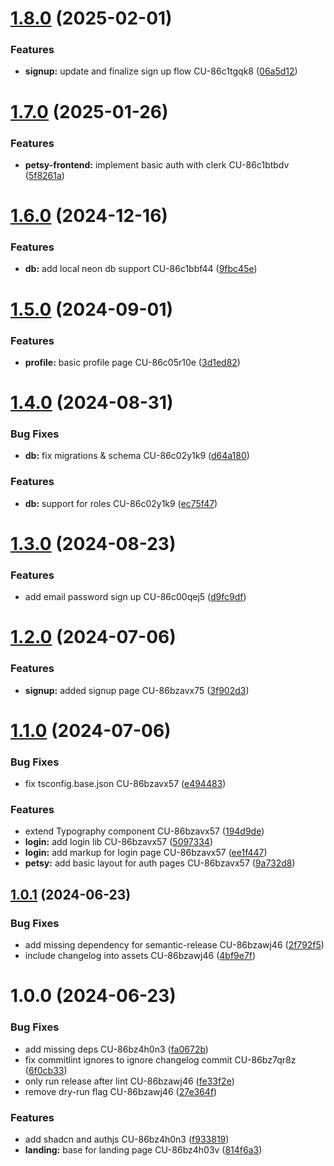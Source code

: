 # [1.8.0](https://github.com/tar-aldev/petsy/compare/v1.7.0...v1.8.0) (2025-02-01)


### Features

* **signup:** update and finalize sign up flow CU-86c1tgqk8 ([06a5d12](https://github.com/tar-aldev/petsy/commit/06a5d12578ab0f5ad29ef5a3069cfe4bf8465498))

# [1.7.0](https://github.com/tar-aldev/petsy/compare/v1.6.0...v1.7.0) (2025-01-26)


### Features

* **petsy-frontend:** implement basic auth with clerk CU-86c1btbdv ([5f8261a](https://github.com/tar-aldev/petsy/commit/5f8261a17a9ce72655c6317dc612207e81a08d9f))

# [1.6.0](https://github.com/tar-aldev/petsy/compare/v1.5.0...v1.6.0) (2024-12-16)


### Features

* **db:** add local neon db support CU-86c1bbf44 ([9fbc45e](https://github.com/tar-aldev/petsy/commit/9fbc45ef612261fd780cc1790621666457b3d999))

# [1.5.0](https://github.com/tar-aldev/petsy/compare/v1.4.0...v1.5.0) (2024-09-01)


### Features

* **profile:** basic profile page CU-86c05r10e ([3d1ed82](https://github.com/tar-aldev/petsy/commit/3d1ed82851649b1f04e4e93e4cef1162f0f089cf))

# [1.4.0](https://github.com/tar-aldev/petsy/compare/v1.3.0...v1.4.0) (2024-08-31)


### Bug Fixes

* **db:** fix migrations & schema CU-86c02y1k9 ([d64a180](https://github.com/tar-aldev/petsy/commit/d64a1802928bd6aa099bab1546bdac943bbbca16))


### Features

* **db:** support for roles CU-86c02y1k9 ([ec75f47](https://github.com/tar-aldev/petsy/commit/ec75f476717eae0b797ef561e50d519d88bf3bd7))

# [1.3.0](https://github.com/tar-aldev/petsy/compare/v1.2.0...v1.3.0) (2024-08-23)


### Features

* add email password sign up CU-86c00qej5 ([d9fc9df](https://github.com/tar-aldev/petsy/commit/d9fc9dfde8c95850e9f1d601770515c721be1f74))

# [1.2.0](https://github.com/tar-aldev/petsy/compare/v1.1.0...v1.2.0) (2024-07-06)


### Features

* **signup:** added signup page CU-86bzavx75 ([3f902d3](https://github.com/tar-aldev/petsy/commit/3f902d307a163ba409c84eb6cede9c98cb4d7ab6))

# [1.1.0](https://github.com/tar-aldev/petsy/compare/v1.0.1...v1.1.0) (2024-07-06)


### Bug Fixes

* fix tsconfig.base.json  CU-86bzavx57 ([e494483](https://github.com/tar-aldev/petsy/commit/e494483498a3e607448c7ca0f4ad435579a41367))


### Features

* extend Typography component CU-86bzavx57 ([194d9de](https://github.com/tar-aldev/petsy/commit/194d9dea4715e8c48470c0e0c21891ad7ba8a954))
* **login:** add login lib CU-86bzavx57 ([5097334](https://github.com/tar-aldev/petsy/commit/5097334d5b03b688f85996e8c700bd1e0768b318))
* **login:** add markup for login page CU-86bzavx57 ([ee1f447](https://github.com/tar-aldev/petsy/commit/ee1f4478713b49496e863563f028dc50f670f5e1))
* **petsy:** add basic layout for auth pages CU-86bzavx57 ([9a732d8](https://github.com/tar-aldev/petsy/commit/9a732d859b383a154c3db30e5ef05f5dc384393e))

## [1.0.1](https://github.com/tar-aldev/petsy/compare/v1.0.0...v1.0.1) (2024-06-23)


### Bug Fixes

* add missing dependency for semantic-release CU-86bzawj46 ([2f792f5](https://github.com/tar-aldev/petsy/commit/2f792f54186f6c6bf16664944a058dfc66d31971))
* include changelog into assets CU-86bzawj46 ([4bf9e7f](https://github.com/tar-aldev/petsy/commit/4bf9e7fe6e9ebbf754f5c7e6419e3426afbf1133))

# 1.0.0 (2024-06-23)


### Bug Fixes

* add missing deps CU-86bz4h0n3 ([fa0672b](https://github.com/tar-aldev/petsy/commit/fa0672b9ad5aa138272df292d0f16e6672eef31b))
* fix commitlint ignores to ignore changelog commit CU-86bz7qr8z ([6f0cb33](https://github.com/tar-aldev/petsy/commit/6f0cb33a97af73d38d58a89050ffac4b0bf78f35))
* only run release after lint CU-86bzawj46 ([fe33f2e](https://github.com/tar-aldev/petsy/commit/fe33f2e7eb70cb798f5c31325a87a04f69d692a8))
* remove dry-run flag CU-86bzawj46 ([27e364f](https://github.com/tar-aldev/petsy/commit/27e364ffb5aff5355fc720e8c63b18927eb17c3b))


### Features

* add shadcn and authjs CU-86bz4h0n3 ([f933819](https://github.com/tar-aldev/petsy/commit/f9338193b5d920ddce6cdaa936a5ddb3635bc199))
* **landing:** base for landing page CU-86bz4h03v ([814f6a3](https://github.com/tar-aldev/petsy/commit/814f6a346cec46292690c94bbd6b49b23c3f7bab))
